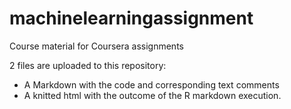 # machinelearningassignment
Course material for Coursera assignments

2 files are uploaded to this repository:

- A Markdown with the code and corresponding text comments
- A knitted html with the outcome of the R markdown execution.
